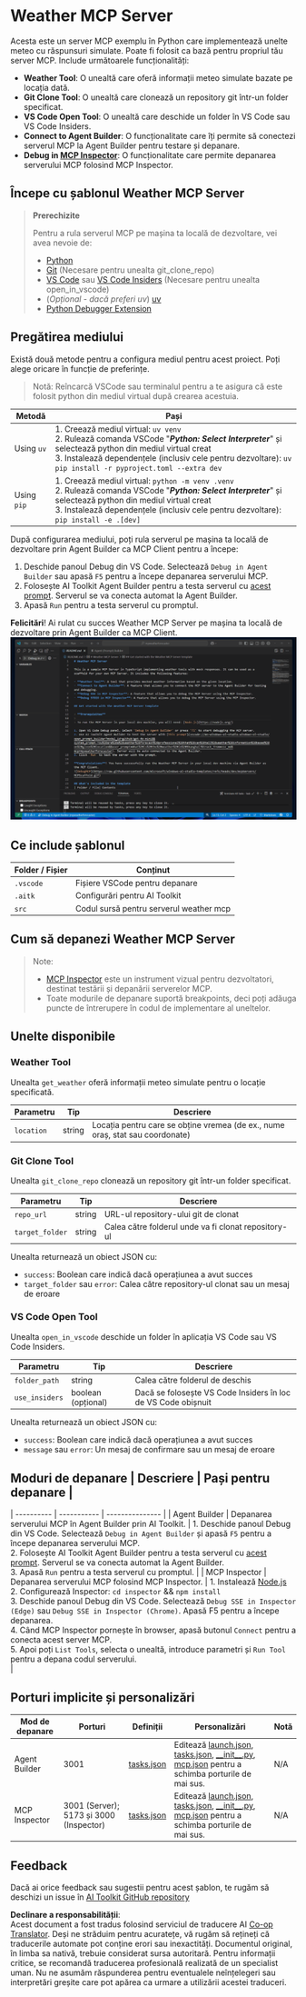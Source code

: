 <!--
CO_OP_TRANSLATOR_METADATA:
{
  "original_hash": "a3f252a62f059360855de5331a575898",
  "translation_date": "2025-06-10T07:18:23+00:00",
  "source_file": "10-StreamliningAIWorkflowsBuildingAnMCPServerWithAIToolkit/lab4/code/github_mcp_server/README.md",
  "language_code": "ro"
}
-->
# Weather MCP Server

Acesta este un server MCP exemplu în Python care implementează unelte meteo cu răspunsuri simulate. Poate fi folosit ca bază pentru propriul tău server MCP. Include următoarele funcționalități:

- **Weather Tool**: O unealtă care oferă informații meteo simulate bazate pe locația dată.
- **Git Clone Tool**: O unealtă care clonează un repository git într-un folder specificat.
- **VS Code Open Tool**: O unealtă care deschide un folder în VS Code sau VS Code Insiders.
- **Connect to Agent Builder**: O funcționalitate care îți permite să conectezi serverul MCP la Agent Builder pentru testare și depanare.
- **Debug in [MCP Inspector](https://github.com/modelcontextprotocol/inspector)**: O funcționalitate care permite depanarea serverului MCP folosind MCP Inspector.

## Începe cu șablonul Weather MCP Server

> **Prerechizite**
>
> Pentru a rula serverul MCP pe mașina ta locală de dezvoltare, vei avea nevoie de:
>
> - [Python](https://www.python.org/)
> - [Git](https://git-scm.com/) (Necesare pentru unealta git_clone_repo)
> - [VS Code](https://code.visualstudio.com/) sau [VS Code Insiders](https://code.visualstudio.com/insiders/) (Necesare pentru unealta open_in_vscode)
> - (*Opțional - dacă preferi uv*) [uv](https://github.com/astral-sh/uv)
> - [Python Debugger Extension](https://marketplace.visualstudio.com/items?itemName=ms-python.debugpy)

## Pregătirea mediului

Există două metode pentru a configura mediul pentru acest proiect. Poți alege oricare în funcție de preferințe.

> Notă: Reîncarcă VSCode sau terminalul pentru a te asigura că este folosit python din mediul virtual după crearea acestuia.

| Metodă | Pași |
| -------- | ----- |
| Using `uv` | 1. Creează mediul virtual: `uv venv` <br>2. Rulează comanda VSCode "***Python: Select Interpreter***" și selectează python din mediul virtual creat <br>3. Instalează dependențele (inclusiv cele pentru dezvoltare): `uv pip install -r pyproject.toml --extra dev` |
| Using `pip` | 1. Creează mediul virtual: `python -m venv .venv` <br>2. Rulează comanda VSCode "***Python: Select Interpreter***" și selectează python din mediul virtual creat<br>3. Instalează dependențele (inclusiv cele pentru dezvoltare): `pip install -e .[dev]` | 

După configurarea mediului, poți rula serverul pe mașina ta locală de dezvoltare prin Agent Builder ca MCP Client pentru a începe:
1. Deschide panoul Debug din VS Code. Selectează `Debug in Agent Builder` sau apasă `F5` pentru a începe depanarea serverului MCP.
2. Folosește AI Toolkit Agent Builder pentru a testa serverul cu [acest prompt](../../../../../../../../../../../open_prompt_builder). Serverul se va conecta automat la Agent Builder.
3. Apasă `Run` pentru a testa serverul cu promptul.

**Felicitări**! Ai rulat cu succes Weather MCP Server pe mașina ta locală de dezvoltare prin Agent Builder ca MCP Client.
![DebugMCP](https://raw.githubusercontent.com/microsoft/windows-ai-studio-templates/refs/heads/dev/mcpServers/mcp_debug.gif)

## Ce include șablonul

| Folder / Fișier | Conținut                                    |
| ------------ | -------------------------------------------- |
| `.vscode`    | Fișiere VSCode pentru depanare                   |
| `.aitk`      | Configurări pentru AI Toolkit                |
| `src`        | Codul sursă pentru serverul weather mcp   |

## Cum să depanezi Weather MCP Server

> Note:
> - [MCP Inspector](https://github.com/modelcontextprotocol/inspector) este un instrument vizual pentru dezvoltatori, destinat testării și depanării serverelor MCP.
> - Toate modurile de depanare suportă breakpoints, deci poți adăuga puncte de întrerupere în codul de implementare al uneltelor.

## Unelte disponibile

### Weather Tool
Unealta `get_weather` oferă informații meteo simulate pentru o locație specificată.

| Parametru | Tip | Descriere |
| --------- | ---- | ----------- |
| `location` | string | Locația pentru care se obține vremea (de ex., nume oraș, stat sau coordonate) |

### Git Clone Tool
Unealta `git_clone_repo` clonează un repository git într-un folder specificat.

| Parametru | Tip | Descriere |
| --------- | ---- | ----------- |
| `repo_url` | string | URL-ul repository-ului git de clonat |
| `target_folder` | string | Calea către folderul unde va fi clonat repository-ul |

Unealta returnează un obiect JSON cu:
- `success`: Boolean care indică dacă operațiunea a avut succes
- `target_folder` sau `error`: Calea către repository-ul clonat sau un mesaj de eroare

### VS Code Open Tool
Unealta `open_in_vscode` deschide un folder în aplicația VS Code sau VS Code Insiders.

| Parametru | Tip | Descriere |
| --------- | ---- | ----------- |
| `folder_path` | string | Calea către folderul de deschis |
| `use_insiders` | boolean (opțional) | Dacă se folosește VS Code Insiders în loc de VS Code obișnuit |

Unealta returnează un obiect JSON cu:
- `success`: Boolean care indică dacă operațiunea a avut succes
- `message` sau `error`: Un mesaj de confirmare sau un mesaj de eroare

## Moduri de depanare | Descriere | Pași pentru depanare |
| ---------- | ----------- | --------------- |
| Agent Builder | Depanarea serverului MCP în Agent Builder prin AI Toolkit. | 1. Deschide panoul Debug din VS Code. Selectează `Debug in Agent Builder` și apasă `F5` pentru a începe depanarea serverului MCP.<br>2. Folosește AI Toolkit Agent Builder pentru a testa serverul cu [acest prompt](../../../../../../../../../../../open_prompt_builder). Serverul se va conecta automat la Agent Builder.<br>3. Apasă `Run` pentru a testa serverul cu promptul. |
| MCP Inspector | Depanarea serverului MCP folosind MCP Inspector. | 1. Instalează [Node.js](https://nodejs.org/)<br> 2. Configurează Inspector: `cd inspector` && `npm install` <br> 3. Deschide panoul Debug din VS Code. Selectează `Debug SSE in Inspector (Edge)` sau `Debug SSE in Inspector (Chrome)`. Apasă F5 pentru a începe depanarea.<br> 4. Când MCP Inspector pornește în browser, apasă butonul `Connect` pentru a conecta acest server MCP.<br> 5. Apoi poți `List Tools`, selecta o unealtă, introduce parametri și `Run Tool` pentru a depana codul serverului.<br> |

## Porturi implicite și personalizări

| Mod de depanare | Porturi | Definiții | Personalizări | Notă |
| ---------- | ----- | ------------ | -------------- |-------------- |
| Agent Builder | 3001 | [tasks.json](../../../../../../10-StreamliningAIWorkflowsBuildingAnMCPServerWithAIToolkit/lab4/code/github_mcp_server/.vscode/tasks.json) | Editează [launch.json](../../../../../../10-StreamliningAIWorkflowsBuildingAnMCPServerWithAIToolkit/lab4/code/github_mcp_server/.vscode/launch.json), [tasks.json](../../../../../../10-StreamliningAIWorkflowsBuildingAnMCPServerWithAIToolkit/lab4/code/github_mcp_server/.vscode/tasks.json), [\_\_init\_\_.py](../../../../../../10-StreamliningAIWorkflowsBuildingAnMCPServerWithAIToolkit/lab4/code/github_mcp_server/src/__init__.py), [mcp.json](../../../../../../10-StreamliningAIWorkflowsBuildingAnMCPServerWithAIToolkit/lab4/code/github_mcp_server/.aitk/mcp.json) pentru a schimba porturile de mai sus. | N/A |
| MCP Inspector | 3001 (Server); 5173 și 3000 (Inspector) | [tasks.json](../../../../../../10-StreamliningAIWorkflowsBuildingAnMCPServerWithAIToolkit/lab4/code/github_mcp_server/.vscode/tasks.json) | Editează [launch.json](../../../../../../10-StreamliningAIWorkflowsBuildingAnMCPServerWithAIToolkit/lab4/code/github_mcp_server/.vscode/launch.json), [tasks.json](../../../../../../10-StreamliningAIWorkflowsBuildingAnMCPServerWithAIToolkit/lab4/code/github_mcp_server/.vscode/tasks.json), [\_\_init\_\_.py](../../../../../../10-StreamliningAIWorkflowsBuildingAnMCPServerWithAIToolkit/lab4/code/github_mcp_server/src/__init__.py), [mcp.json](../../../../../../10-StreamliningAIWorkflowsBuildingAnMCPServerWithAIToolkit/lab4/code/github_mcp_server/.aitk/mcp.json) pentru a schimba porturile de mai sus.| N/A |

## Feedback

Dacă ai orice feedback sau sugestii pentru acest șablon, te rugăm să deschizi un issue în [AI Toolkit GitHub repository](https://github.com/microsoft/vscode-ai-toolkit/issues)

**Declinare a responsabilității**:  
Acest document a fost tradus folosind serviciul de traducere AI [Co-op Translator](https://github.com/Azure/co-op-translator). Deși ne străduim pentru acuratețe, vă rugăm să rețineți că traducerile automate pot conține erori sau inexactități. Documentul original, în limba sa nativă, trebuie considerat sursa autoritară. Pentru informații critice, se recomandă traducerea profesională realizată de un specialist uman. Nu ne asumăm răspunderea pentru eventualele neînțelegeri sau interpretări greșite care pot apărea ca urmare a utilizării acestei traduceri.